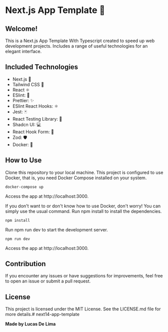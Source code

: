 # Next.js App Template  🌟

## Welcome!

This is a Next.js App Template With Typescript created to speed up web development projects. Includes a range of useful technologies for an elegant interface.

## Included Technologies
- Next.js 🚀
- Tailwind CSS 🎨
- React ⚛️
- ESlint: 🚦
- Prettier: ✨
- ESlint React Hooks: ⚛️
- Jest: 🃏
- React Testing Library: 🧪
- Shadcn UI: 💻
- React Hook Form: 📝
- Zod: 🛡️
- Docker: 🐳

## How to Use
Clone this repository to your local machine.
This project is configured to use Docker, that is, you need Docker Compose installed on your system.
```
docker-compose up
```
Access the app at http://localhost:3000.

If you don't want to or don't know how to use Docker, don't worry! You can simply use the usual command. Run npm install to install the dependencies.
```
npm install
```
Run npm run dev to start the development server.
```
npm run dev
```
Access the app at http://localhost:3000.


## Contribution
If you encounter any issues or have suggestions for improvements, feel free to open an issue or submit a pull request.

## License
This project is licensed under the MIT License. See the LICENSE.md file for more details.# next14-app-template

**Made by Lucas De Lima**
